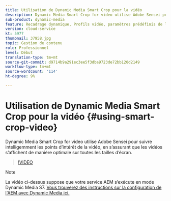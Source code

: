 ```yaml
---
title: Utilisation de Dynamic Media Smart Crop pour la vidéo
description: Dynamic Media Smart Crop for video utilise Adobe Sensei pour suivre intelligemment les points d’intérêt de la vidéo, en s’assurant que les vidéos s’affichent de manière optimale sur toutes les tailles d’écran.
sub-product: dynamic-media
feature: Recadrage dynamique, Profils vidéo, paramètres prédéfinis de la visionneuse
version: cloud-service
kt: 5977
thumbnail: 37958.jpg
topic: Gestion de contenu
role: Professionnel
level: Début
translation-type: tm+mt
source-git-commit: d9714b9a291ec3ee5f3dba9723de72bb120d2149
workflow-type: tm+mt
source-wordcount: '114'
ht-degree: 9%

---
```



# Utilisation de Dynamic Media Smart Crop pour la vidéo {#using-smart-crop-video}

Dynamic Media Smart Crop for video utilise Adobe Sensei pour suivre intelligemment les points d’intérêt de la vidéo, en s’assurant que les vidéos s’affichent de manière optimale sur toutes les tailles d’écran.

>[!VIDEO](https://video.tv.adobe.com/v/37958/?quality=12)

>[!NOTE]
>
>La vidéo ci-dessus suppose que votre service AEM s’exécute en mode Dynamic Media S7. [Vous trouverez des instructions sur la configuration de l&#39;AEM avec Dynamic Media ici.](https://docs.adobe.com/content/help/fr-FR/experience-manager-cloud-service/assets/dynamicmedia/config-dm.html)

